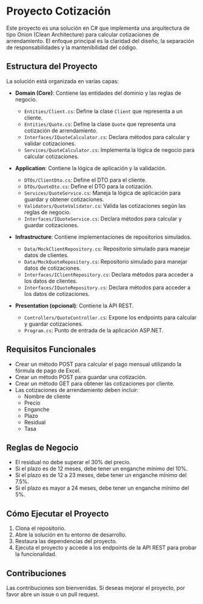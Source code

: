 # Proyecto Cotización

Este proyecto es una solución en C# que implementa una arquitectura de tipo Onion (Clean Architecture) para calcular cotizaciones de arrendamiento. El enfoque principal es la claridad del diseño, la separación de responsabilidades y la mantenibilidad del código.

## Estructura del Proyecto

La solución está organizada en varias capas:

- **Domain (Core)**: Contiene las entidades del dominio y las reglas de negocio.
  - `Entities/Client.cs`: Define la clase `Client` que representa a un cliente.
  - `Entities/Quote.cs`: Define la clase `Quote` que representa una cotización de arrendamiento.
  - `Interfaces/IQuoteCalculator.cs`: Declara métodos para calcular y validar cotizaciones.
  - `Services/QuoteCalculator.cs`: Implementa la lógica de negocio para calcular cotizaciones.

- **Application**: Contiene la lógica de aplicación y la validación.
  - `DTOs/ClientDto.cs`: Define el DTO para el cliente.
  - `DTOs/QuoteDto.cs`: Define el DTO para la cotización.
  - `Services/QuoteService.cs`: Maneja la lógica de aplicación para guardar y obtener cotizaciones.
  - `Validators/QuoteValidator.cs`: Valida las cotizaciones según las reglas de negocio.
  - `Interfaces/IQuoteService.cs`: Declara métodos para calcular y guardar cotizaciones.

- **Infrastructure**: Contiene implementaciones de repositorios simulados.
  - `Data/MockClientRepository.cs`: Repositorio simulado para manejar datos de clientes.
  - `Data/MockQuoteRepository.cs`: Repositorio simulado para manejar datos de cotizaciones.
  - `Interfaces/IClientRepository.cs`: Declara métodos para acceder a los datos de clientes.
  - `Interfaces/IQuoteRepository.cs`: Declara métodos para acceder a los datos de cotizaciones.

- **Presentation (opcional)**: Contiene la API REST.
  - `Controllers/QuoteController.cs`: Expone los endpoints para calcular y guardar cotizaciones.
  - `Program.cs`: Punto de entrada de la aplicación ASP.NET.

## Requisitos Funcionales

- Crear un método POST para calcular el pago mensual utilizando la fórmula de pago de Excel.
- Crear un método POST para guardar una cotización.
- Crear un método GET para obtener las cotizaciones por cliente.
- Las cotizaciones de arrendamiento deben incluir:
  - Nombre de cliente
  - Precio
  - Enganche
  - Plazo
  - Residual
  - Tasa

## Reglas de Negocio

- El residual no debe superar el 30% del precio.
- Si el plazo es de 12 meses, debe tener un enganche mínimo del 10%.
- Si el plazo es de 12 a 23 meses, debe tener un enganche mínimo del 7.5%.
- Si el plazo es mayor a 24 meses, debe tener un enganche mínimo del 5%.

## Cómo Ejecutar el Proyecto

1. Clona el repositorio.
2. Abre la solución en tu entorno de desarrollo.
3. Restaura las dependencias del proyecto.
4. Ejecuta el proyecto y accede a los endpoints de la API REST para probar la funcionalidad.

## Contribuciones

Las contribuciones son bienvenidas. Si deseas mejorar el proyecto, por favor abre un issue o un pull request.